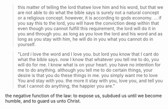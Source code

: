 > this matter of telling the lord thatwe love him and his word, but that we are not able to do what the bible says is surely not a natural concept or a religious concept. however, it is according to gods economy. ... if you say this 
to the lord, you will have the conviction deep within that even though you cannot fulfill this requirement, the lord will do it in you and through you. as long as you love the lord and his word and as long as you stay with him, he will do in you what you cannot do in yourself.

> "Lord i love the word and I love you. but lord you know that I cant do what the bible says. now I know that whatever you tell me to do, you will do for me. I know what is on your heart. you have no intention for me to do anything. although you tell me to do certain things, your desire is that you do these things in me. you simply want me to love You and stay with you. the more it stay with you, love you, and tell you that I cannot do anything, the happier you are."

the negative function of the law: to expose us, subdued us until we become humble, and to guard us unto Christ.
